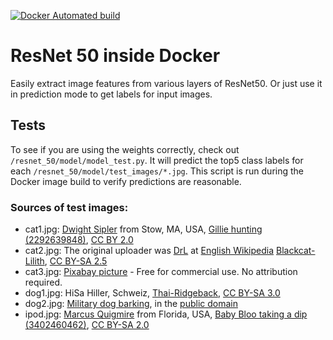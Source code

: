 [![Docker Automated build](https://img.shields.io/docker/automated/jrottenberg/ffmpeg.svg)](https://hub.docker.com/r/dominicbreuker/resnet_50_docker/)

# ResNet 50 inside Docker
Easily extract image features from various layers of ResNet50.
Or just use it in prediction mode to get labels for input images.

## Tests

To see if you are using the weights correctly, check out `/resnet_50/model/model_test.py`.
It will predict the top5 class labels for each `/resnet_50/model/test_images/*.jpg`.
This script is run during the Docker image build to verify predictions are reasonable.

### Sources of test images:
- cat1.jpg: [Dwight Sipler](http://www.flickr.com/people/62528187@N00) from Stow, MA, USA, [Gillie hunting (2292639848)](https://commons.wikimedia.org/wiki/File:Gillie_hunting_(2292639848).jpg), [CC BY 2.0](https://creativecommons.org/licenses/by/2.0/legalcode)
- cat2.jpg: The original uploader was [DrL](https://en.wikipedia.org/wiki/User:DrL) at [English Wikipedia](https://en.wikipedia.org/wiki/) [Blackcat-Lilith](https://commons.wikimedia.org/wiki/File:Blackcat-Lilith.jpg), [CC BY-SA 2.5
](https://creativecommons.org/licenses/by-sa/2.5/legalcode)
- cat3.jpg: [Pixabay picture](https://pixabay.com/en/cat-kitten-red-mackerel-tabby-1184743/) - Free for commercial use. No attribution required.
- dog1.jpg: HiSa Hiller, Schweiz, [Thai-Ridgeback](https://commons.wikimedia.org/wiki/File:Thai-Ridgeback.jpg), [CC BY-SA 3.0](https://creativecommons.org/licenses/by-sa/3.0/legalcode)
- dog2.jpg: [Military dog barking](https://commons.wikimedia.org/wiki/File:Military_dog_barking.JPG), in the [public domain](https://en.wikipedia.org/wiki/public_domain)
- ipod.jpg: [Marcus Quigmire](http://www.flickr.com/people/41896843@N00) from Florida, USA, [Baby Bloo taking a dip (3402460462)](https://commons.wikimedia.org/wiki/File:Baby_Bloo_taking_a_dip_(3402460462).jpg), [CC BY-SA 2.0](https://creativecommons.org/licenses/by-sa/2.0/legalcode)
